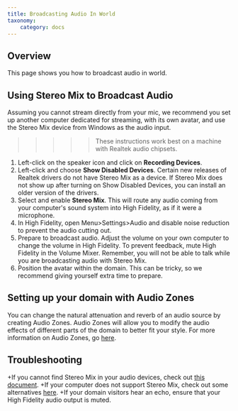 ```yaml
---
title: Broadcasting Audio In World
taxonomy:
    category: docs
---
```



## Overview

This page shows you how to broadcast audio in world.

## Using Stereo Mix to Broadcast Audio
Assuming you cannot stream directly from your mic, we recommend you set up another computer dedicated for streaming, with its own avatar, and use the Stereo Mix device from Windows as the audio input.

>>>>> These instructions work best on a machine with Realtek audio chipsets. 

1. Left-click on the speaker icon and click on **Recording Devices**.
2. Left-click and choose **Show Disabled Devices**. Certain new releases of Realtek drivers do not have Stereo Mix as a device. If Stereo Mix does not show up after turning on Show Disabled Devices, you can install an older version of the drivers.
3. Select and enable **Stereo Mix**. This will route any audio coming from your computer's sound system into High Fidelity, as if it were a microphone. 
4. In High Fidelity, open Menu>Settings>Audio and disable noise reduction to prevent the audio cutting out. 
5. Prepare to broadcast audio. Adjust the volume on your own computer to change the volume in High Fidelity. To prevent feedback, mute High Fidelity in the Volume Mixer. Remember, you will not be able to talk while you are broadcasting audio with Stereo Mix.
6. Position the avatar within the domain. This can be tricky, so we recommend giving yourself extra time to prepare.

## Setting up your domain with Audio Zones
You can change the natural attenuation and reverb of an audio source by creating Audio Zones. Audio Zones will allow you to modify the audio effects of different parts of the domain to better fit your style. For more information on Audio Zones, go [here](https://docs.highfidelity.com/create-and-explore/start-working-in-your-sandbox/server-settings-for-your-domain#zones).

## Troubleshooting
+If you cannot find Stereo Mix in your audio devices, check out [this document](https://www.howtogeek.com/howto/39532/how-to-enable-stereo-mix-in-windows-7-to-record-audio/).
+If your computer does not support Stereo Mix, check out some alternatives [here](https://mediarealm.com.au/articles/stereo-mix-setup-windows-10/).
+If your domain visitors hear an echo, ensure that your High Fidelity audio output is muted.
